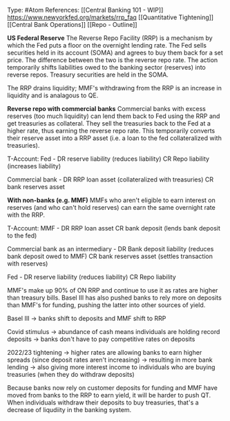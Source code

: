 Type: #Atom 
References: [[Central Banking 101 - WIP]]
https://www.newyorkfed.org/markets/rrp_faq
[[Quantitative Tightening]]
[[Central Bank Operations]]
[[Repo - Outline]]


**US Federal Reserve**
The Reverse Repo Facility (RRP) is a mechanism by which the Fed puts a floor on the overnight lending rate. The Fed sells securities held in its account (SOMA) and agrees to buy them back for a set price. The difference between the two is the reverse repo rate. The action temporarily shifts liabilities owed to the banking sector (reserves) into reverse repos. Treasury securities are held in the SOMA. 

The RRP drains liquidity; MMF's withdrawing from the RRP is an increase in liquidity and is analagous to QE. 

**Reverse repo with commercial banks**
Commercial banks with excess reserves (too much liquidity) can lend them back to Fed using the RRP and get treasuries as collateral. They sell the treasuries back to the Fed at a higher rate, thus earning the reverse repo rate. This temporarily converts their reserve asset into a RRP asset (i.e. a loan to the fed collateralized with treasuries). 

T-Account:
Fed - 
DR reserve liability (reduces liability)
CR Repo liability (increases liability)

Commercial bank - 
DR RRP loan asset (collateralized with treasuries)
CR bank reserves asset 

**With non-banks (e.g. MMF)**
MMFs who aren't eligible to earn interest on reserves (and who can't hold reserves) can earn the same overnight rate with the RRP. 

T-Account:
MMF - 
DR RRP loan asset
CR bank deposit (lends bank deposit to the fed)

Commercial bank as an intermediary - 
DR Bank deposit liability (reduces bank deposit owed to MMF)
CR  bank reserves asset (settles transaction with reserves)

Fed - 
DR reserve liability (reduces liability)
CR Repo liability 

MMF's make up 90% of ON RRP and continue to use it as rates are higher than treasury bills. Basel III has also pushed banks to rely more on deposits than MMF's for funding, pushing the latter into other sources of yield. 


Basel III -> banks shift to deposits and MMF shift to RRP

Covid stimulus -> abundance of cash means individuals are holding record deposits -> banks don't have to pay competitive rates on deposits

2022/23 tightening -> higher rates are allowing banks to earn higher spreads (since deposit rates aren't increasing) -> resulting in more bank lending 
-> also giving more interest income to individuals who are buying treasuries (when they do withdraw deposits)

Because banks now rely on customer deposits for funding and MMF have moved from banks to the RRP to earn yield, it will be harder to push QT. When individuals withdraw their deposits to buy treasuries, that's a decrease of liqudiity in the banking system. 
